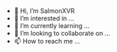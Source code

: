 - 👋 Hi, I’m SalmonXVR 
- 👀 I’m interested in ...
- 🌱 I’m currently learning ...
- 💞️ I’m looking to collaborate on ...
- 📫 How to reach me ...

<!---
SalmonXVR  is a ✨ special ✨ repository because its `README.md` (this file) appears on your GitHub profile.
You can click the Preview link to take a look at your changes.
--->
